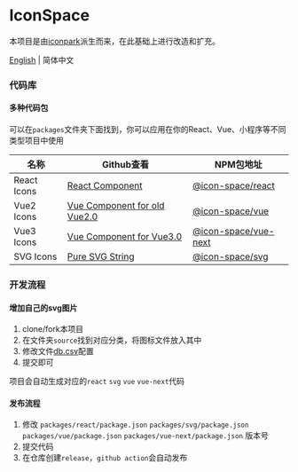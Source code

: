 # IconSpace

本项目是由[iconpark](https://github.com/bytedance/iconpark)派生而来，在此基础上进行改造和扩充。

[English](README.md) | 简体中文

### 代码库
#### 多种代码包

可以在`packages`文件夹下面找到，你可以应用在你的React、Vue、小程序等不同类型项目中使用

| 名称 | Github查看                                                  | NPM包地址 |
| ------- |-----------------------------------------------------------| --- |
| React Icons | [React Component](./packages/react/README.zh.md)          | [@icon-space/react](https://www.npmjs.com/package/@icon-space/react)      |
| Vue2 Icons | [Vue Component for old Vue2.0](./packages/vue/README.zh.md)  | [@icon-space/vue](https://www.npmjs.com/package/@icon-space/vue)           |
| Vue3 Icons | [Vue Component for Vue3.0](./packages/vue-next/README.zh.md) | [@icon-space/vue-next](https://www.npmjs.com/package/@icon-space/vue-next) |
| SVG Icons | [Pure SVG String](./packages/svg/README.zh.md)               | [@icon-space/svg](https://www.npmjs.com/package/@icon-space/svg)           |


### 开发流程

#### 增加自己的svg图片

1. clone/fork本项目
2. 在文件夹`source`找到对应分类，将图标文件放入其中
3. 修改文件[db.csv](source/db.csv)配置
4. 提交即可

项目会自动生成对应的`react` `svg` `vue` `vue-next`代码

#### 发布流程

1. 修改 `packages/react/package.json` `packages/svg/package.json` `packages/vue/package.json` `packages/vue-next/package.json` 版本号
2. 提交代码
3. 在仓库创建`release`，`github action`会自动发布

